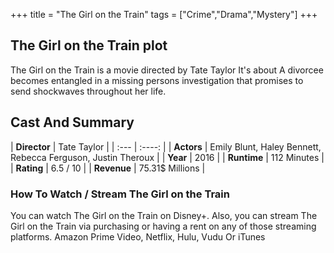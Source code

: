 +++
title = "The Girl on the Train"
tags = ["Crime","Drama","Mystery"]
+++
## The Girl on the Train plot
The Girl on the Train is a movie directed by Tate Taylor It's about A divorcee becomes entangled in a missing persons investigation that promises to send shockwaves throughout her life.
## Cast And Summary
| **Director**      | Tate Taylor |
    | :---        |    :----:   |
    |  **Actors** | Emily Blunt, Haley Bennett, Rebecca Ferguson, Justin Theroux |
    | **Year**   | 2016    |
    |  **Runtime** | 112 Minutes |
    |  **Rating** | 6.5 / 10 | 
    |  **Revenue** | 75.31$ Millions |
### How To Watch / Stream The Girl on the Train
You can watch The Girl on the Train on Disney+.
Also, you can stream The Girl on the Train via purchasing or having a rent on any of those streaming platforms.
Amazon Prime Video, Netflix, Hulu, Vudu Or iTunes